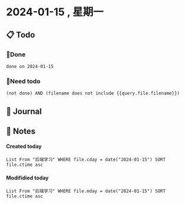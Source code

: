 # 2024-01-15 , 星期一

## 📋 Todo

### 🍰Done
```tasks
done on 2024-01-15
```
### 🍕Need todo

```tasks
(not done) AND (filename does not include {{query.file.filename}}) 
```
## 📆 Journal


## 📑 Notes


#### Created today

```dataview
List From "后端学习" WHERE file.cday = date("2024-01-15") SORT file.ctime asc
```


#### Modifidied today

```dataview
List From "后端学习" WHERE file.mday = date("2024-01-15") SORT file.ctime asc
```